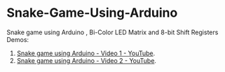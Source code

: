 # Snake-Game-Using-Arduino
Snake game using Arduino , Bi-Color LED Matrix and 8-bit Shift Registers
Demos:
1. [Snake game using Arduino - Video 1 - YouTube](https://www.youtube.com/watch?v=hFdk3pV64Ho).
2. [Snake game using Arduino - Video 2 - YouTube](https://www.youtube.com/watch?v=0tzym56Eqnk).

